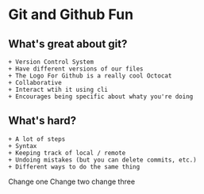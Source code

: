 # Git and Github Fun


## What's great about git?
	+ Version Control System
	+ Have different versions of our files
	+ The Logo For Github is a really cool Octocat
	+ Collaborative
	+ Interact wtih it using cli
	+ Encourages being specific about whaty you're doing

## What's hard?
	+ A lot of steps
	+ Syntax
	+ Keeping track of local / remote
	+ Undoing mistakes (but you can delete commits, etc.)
	+ Different ways to do the same thing




Change one
Change two
change three